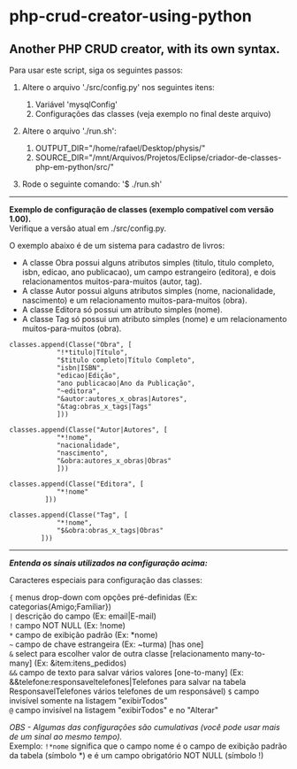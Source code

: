 php-crud-creator-using-python
======
Another PHP CRUD creator, with its own syntax.
-----

Para usar este script, siga os seguintes passos:

1. Altere o arquivo './src/config.py' nos seguintes itens:
	1. Variável 'mysqlConfig'
	1. Configurações das classes (veja exemplo no final deste arquivo)

1. Altere o arquivo './run.sh':
	1. OUTPUT_DIR="/home/rafael/Desktop/physis/"
	1. SOURCE_DIR="/mnt/Arquivos/Projetos/Eclipse/criador-de-classes-php-em-python/src/"

1. Rode o seguinte comando: '$ ./run.sh'

___

**Exemplo de configuração de classes (exemplo compatível com versão 1.00).**  
Verifique a versão atual em ./src/config.py.

O exemplo abaixo é de um sistema para cadastro de livros:
* A classe Obra possui alguns atributos simples (titulo, titulo completo, isbn, edicao, ano publicacao),
um campo estrangeiro (editora), e dois relacionamentos muitos-para-muitos (autor, tag).
* A classe Autor possui alguns atributos simples (nome, nacionalidade, nascimento) e
um relacionamento muitos-para-muitos (obra).
* A classe Editora só possui um atributo simples (nome).
* A classe Tag só possui um atributo simples (nome) e um relacionamento
muitos-para-muitos (obra).

```
classes.append(Classe("Obra", [
            "!*titulo|Título",
            "$titulo completo|Título Completo",
            "isbn|ISBN",
            "edicao|Edição",
            "ano publicacao|Ano da Publicação",
            "~editora",
            "&autor:autores_x_obras|Autores",
            "&tag:obras_x_tags|Tags"
            ]))

classes.append(Classe("Autor|Autores", [
            "*!nome",
            "nacionalidade",
            "nascimento",
            "&obra:autores_x_obras|Obras"
            ]))

classes.append(Classe("Editora", [
            "*!nome"
         ]))
                
classes.append(Classe("Tag", [
            "*!nome",
            "$&obra:obras_x_tags|Obras"
        ]))
```

___

***Entenda os sinais utilizados na configuração acima:***  

Caracteres especiais para configuração das classes:

`{` menus drop-down com opções pré-definidas (Ex: categorias{Amigo;Familiar})    
`|` descrição do campo (Ex: email|E-mail)    
`!` campo NOT NULL (Ex: !nome)  
`*` campo de exibição padrão (Ex: *nome)  
`~` campo de chave estrangeira (Ex: ~turma) [has one]  
`&` select para escolher valor de outra classe [relacionamento many-to-many]  (Ex: &item:itens_pedidos)  
`&&` campo de texto para salvar vários valores [one-to-many] (Ex: &&telefone:responsaveltelefones|Telefones para salvar na tabela ResponsavelTelefones vários telefones de um responsável)
`$` campo invisível somente na listagem "exibirTodos"  
`@` campo invisível na listagem "exibirTodos" e no "Alterar"  

*OBS - Algumas das configurações são cumulativas (você pode usar mais de um sinal ao mesmo tempo).*  
Exemplo: `!*nome` significa que o campo nome é o campo de exibição padrão da tabela (símbolo *) e é um campo obrigatório NOT NULL (símbolo !) 
